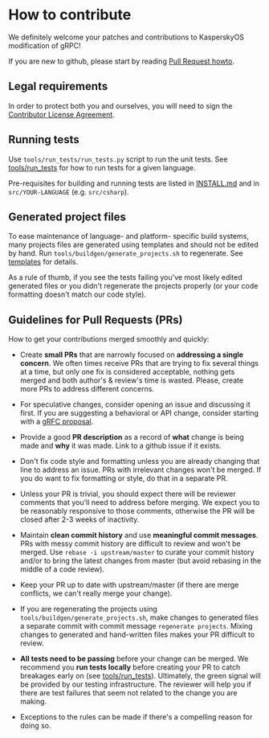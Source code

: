 # How to contribute

We definitely welcome your patches and contributions to KasperskyOS modification of gRPC!

If you are new to github, please start by reading [Pull Request howto](https://help.github.com/articles/about-pull-requests/).

## Legal requirements

In order to protect both you and ourselves, you will need to sign the
[Contributor License Agreement](https://identity.linuxfoundation.org/projects/cncf).

## Running tests

Use `tools/run_tests/run_tests.py` script to run the unit tests.
See [tools/run_tests](tools/run_tests) for how to run tests for a given language.

Pre-requisites for building and running tests are listed in [INSTALL.md](INSTALL.md)
and in `src/YOUR-LANGUAGE` (e.g. `src/csharp`).

## Generated project files

To ease maintenance of language- and platform- specific build systems,
many projects files are generated using templates and should not be edited
by hand.
Run `tools/buildgen/generate_projects.sh` to regenerate.
See [templates](templates) for details.

As a rule of thumb, if you see the tests failing you've most likely edited generated files or you didn't regenerate the projects properly (or your code formatting doesn't match our code style).

## Guidelines for Pull Requests (PRs)
How to get your contributions merged smoothly and quickly:
 
- Create **small PRs** that are narrowly focused on **addressing a single concern**. We often times receive PRs that are trying to fix several things at a time, but only one fix is considered acceptable, nothing gets merged and both author's & review's time is wasted. Please, create more PRs to address different concerns.
 
- For speculative changes, consider opening an issue and discussing it first. If you are suggesting a behavioral or API change, consider starting with a [gRFC proposal](https://github.com/grpc/proposal). 
 
- Provide a good **PR description** as a record of **what** change is being made and **why** it was made. Link to a github issue if it exists.
 
- Don't fix code style and formatting unless you are already changing that line to address an issue. PRs with irrelevant changes won't be merged. If you do want to fix formatting or style, do that in a separate PR.
 
- Unless your PR is trivial, you should expect there will be reviewer comments that you'll need to address before merging. We expect you to be reasonably responsive to those comments, otherwise the PR will be closed after 2-3 weeks of inactivity.
 
- Maintain **clean commit history** and use **meaningful commit messages**. PRs with messy commit history are difficult to review and won't be merged. Use `rebase -i upstream/master` to curate your commit history and/or to bring the latest changes from master (but avoid rebasing in the middle of a code review).
 
- Keep your PR up to date with upstream/master (if there are merge conflicts, we can't really merge your change).
 
- If you are regenerating the projects using `tools/buildgen/generate_projects.sh`, make changes to generated files a separate commit with commit message `regenerate projects`. Mixing changes to generated and hand-written files makes your PR difficult to review.
 
- **All tests need to be passing** before your change can be merged. We recommend you **run tests locally** before creating your PR to catch breakages early on (see [tools/run_tests](tools/run_tests)). Ultimately, the green signal will be provided by our testing infrastructure. The reviewer will help you if there are test failures that seem not related to the change you are making.
 
- Exceptions to the rules can be made if there's a compelling reason for doing so.



